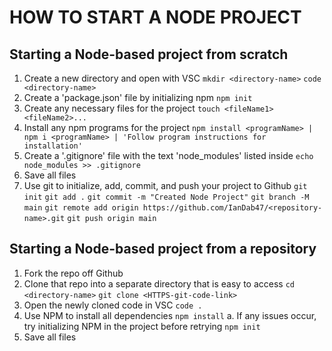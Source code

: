 # HOW TO START A NODE PROJECT

## Starting a Node-based project from scratch
1. Create a new directory and open with VSC
  `mkdir <directory-name>`
  `code <directory-name>`
2. Create a 'package.json' file by initializing npm
  `npm init`
3. Create any necessary files for the project
  `touch <fileName1> <fileName2>...`
4. Install any npm programs for the project
  `npm install <programName> | npm i <programName> | 'Follow program instructions for installation'`
5. Create a '.gitignore' file with the text 'node_modules' listed inside
  `echo node_modules >> .gitignore`
6. Save all files
7. Use git to initialize, add, commit, and push your project to Github
  `git init`
  `git add .`
  `git commit -m "Created Node Project"`
  `git branch -M main`
  `git remote add origin https://github.com/IanDab47/<repository-name>.git`
  `git push origin main`

## Starting a Node-based project from a repository
1. Fork the repo off Github
2. Clone that repo into a separate directory that is easy to access
  `cd <directory-name>`
  `git clone <HTTPS-git-code-link>`
3. Open the newly cloned code in VSC
  `code .`
4. Use NPM to install all dependencies
  `npm install`
  a. If any issues occur, try initializing NPM in the project before retrying
    `npm init`
5. Save all files
